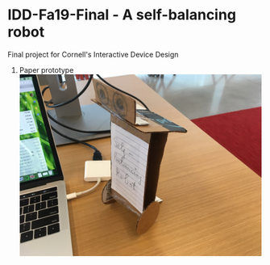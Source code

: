 # IDD-Fa19-Final - A self-balancing robot
Final project for Cornell's Interactive Device Design

1. Paper prototype
![Paper prototype](/paper_prototype.JPG)
